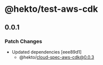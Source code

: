 # @hekto/test-aws-cdk

## 0.0.1

### Patch Changes

- Updated dependencies [eee89d1]
  - @hekto/cloud-spec-aws-cdk@0.0.3

